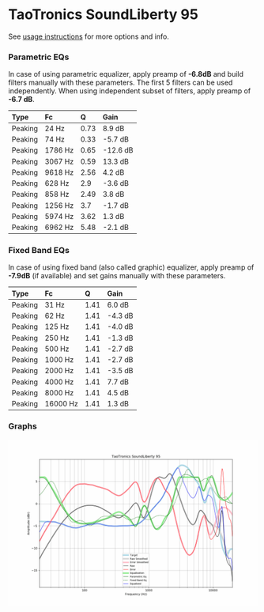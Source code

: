 # TaoTronics SoundLiberty 95
See [usage instructions](https://github.com/jaakkopasanen/AutoEq#usage) for more options and info.

### Parametric EQs
In case of using parametric equalizer, apply preamp of **-6.8dB** and build filters manually
with these parameters. The first 5 filters can be used independently.
When using independent subset of filters, apply preamp of **-6.7 dB**.

| Type    | Fc      |    Q | Gain     |
|:--------|:--------|:-----|:---------|
| Peaking | 24 Hz   | 0.73 | 8.9 dB   |
| Peaking | 74 Hz   | 0.33 | -5.7 dB  |
| Peaking | 1786 Hz | 0.65 | -12.6 dB |
| Peaking | 3067 Hz | 0.59 | 13.3 dB  |
| Peaking | 9618 Hz | 2.56 | 4.2 dB   |
| Peaking | 628 Hz  | 2.9  | -3.6 dB  |
| Peaking | 858 Hz  | 2.49 | 3.8 dB   |
| Peaking | 1256 Hz | 3.7  | -1.7 dB  |
| Peaking | 5974 Hz | 3.62 | 1.3 dB   |
| Peaking | 6962 Hz | 5.48 | -2.1 dB  |

### Fixed Band EQs
In case of using fixed band (also called graphic) equalizer, apply preamp of **-7.9dB**
(if available) and set gains manually with these parameters.

| Type    | Fc       |    Q | Gain    |
|:--------|:---------|:-----|:--------|
| Peaking | 31 Hz    | 1.41 | 6.0 dB  |
| Peaking | 62 Hz    | 1.41 | -4.3 dB |
| Peaking | 125 Hz   | 1.41 | -4.0 dB |
| Peaking | 250 Hz   | 1.41 | -1.3 dB |
| Peaking | 500 Hz   | 1.41 | -2.7 dB |
| Peaking | 1000 Hz  | 1.41 | -2.7 dB |
| Peaking | 2000 Hz  | 1.41 | -3.5 dB |
| Peaking | 4000 Hz  | 1.41 | 7.7 dB  |
| Peaking | 8000 Hz  | 1.41 | 4.5 dB  |
| Peaking | 16000 Hz | 1.41 | 1.3 dB  |

### Graphs
![](./TaoTronics%20SoundLiberty%2095.png)